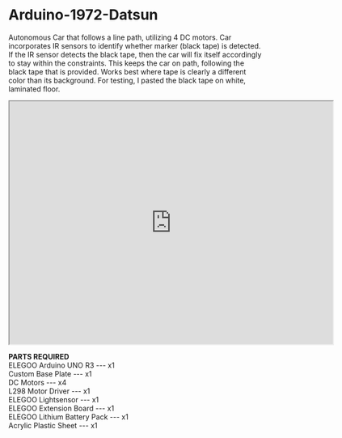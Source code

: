 # Arduino-1972-Datsun
Autonomous Car that follows a line path, utilizing 4 DC motors. Car incorporates IR sensors to identify whether marker (black tape) is detected.
If the IR sensor detects the black tape, then the car will fix itself accordingly to stay within the constraints.
This keeps the car on path, following the black tape that is provided.
Works best where tape is clearly a different color than its background.
For testing, I pasted the black tape on white, laminated floor.  

<iframe src="https://drive.google.com/file/d/1myyBsdfFLu7RBOGmeZGa02uNDhXyVqft/preview" width="640" height="480" allow="autoplay"></iframe>

**PARTS REQUIRED**  
ELEGOO Arduino UNO R3 --- x1  
Custom Base Plate --- x1  
DC Motors --- x4  
L298 Motor Driver --- x1  
ELEGOO Lightsensor --- x1  
ELEGOO Extension Board --- x1  
ELEGOO Lithium Battery Pack --- x1  
Acrylic Plastic Sheet --- x1  

